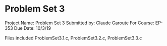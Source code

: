 # Problem Set 3
Project Name: Problem Set 3
Submitted by: Claude Garoute
For Course: EP-353
Due Date: 10/3/19

Files included ProblemSet3.1.c, ProblemSet3.2.c, ProblemSet3.3.c
